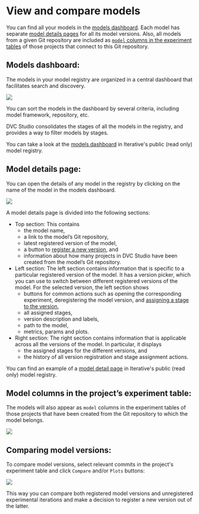 # View and compare models

You can find all your models in the [models dashboard](#models-dashboard). Each
model has separate [model details pages](#model-details-page) for all its model
versions. Also, all models from a given Git repository are included as
[`model` columns in the experiment tables](#model-columns-in-the-projects-experiment-table)
of those projects that connect to this Git repository.

## Models dashboard:

The models in your model registry are organized in a central dashboard that
facilitates search and discovery.

![](/img/mr-models-table.png)

You can sort the models in the dashboard by several criteria, including model
framework, repository, etc.

DVC Studio consolidates the stages of all the models in the registry, and
provides a way to filter models by stages.

You can take a look at the [models dashboard] in Iterative's public (read only) model
registry.

## Model details page:

You can open the details of any model in the registry by clicking on the name of
the model in the models dashboard.

![](/img/mr-mdp.png)

A model details page is divided into the following sections:

- Top section: This contains
  - the model name,
  - a link to the model’s Git repository,
  - latest registered version of the model,
  - a button to
    [register a new version](/doc/studio/user-guide/model-registry/register-version),
    and
  - information about how many projects in DVC Studio have been created from the
    model’s Git repository.
- Left section: The left section contains information that is specific to a
  particular registered version of the model. It has a version picker, which you
  can use to switch between different registered versions of the model. For the
  selected version, the left section shows
  - buttons for common actions such as opening the corresponding experiment,
    deregistering the model version, and
    [assigning a stage to the version](/doc/studio/user-guide/model-registry/assign-stage),
  - all assigned stages,
  - version description and labels,
  - path to the model,
  - metrics, params and plots.
- Right section: The right section contains information that is applicable
  across all the versions of the model. In particular, it displays
  - the assigned stages for the different versions, and
  - the history of all version registration and stage assignment actions.

You can find an example of a [model detail page] in Iterative's public (read
only) model registry.

## Model columns in the project’s experiment table:

The models will also appear as `model` columns in the experiment tables of those
projects that have been created from the Git repository to which the model
belongs.

![](https://static.iterative.ai/img/studio/model-columns-in-experiment-table.png)

## Comparing model versions:

To compare model versions, select relevant commits in the project's experiment
table and click `Compare` and/or `Plots` buttons:

![](/img/mr-comparing-models.png)

This way you can compare both registered model versions and unregistered
experimental iterations and make a decision to register a new version out of the
latter.

[gto]: /doc/gto
[models dashboard]: https://studio.iterative.ai/team/Iterative/models
[model detail page]:
  https://studio.iterative.ai/team/Iterative/models/PTzV-9EJgmZ6TGspXtwKqw==/lightgbm-model/v2.0.1
